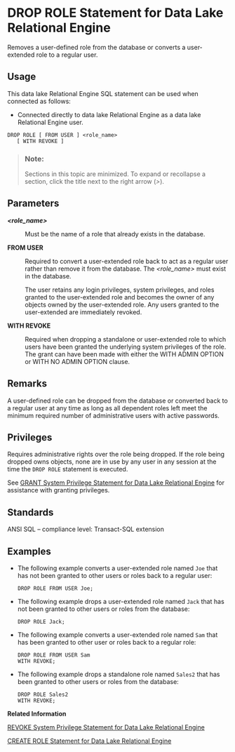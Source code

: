 <!-- loioa42903c984f210159ad390495d594b47 -->

# DROP ROLE Statement for Data Lake Relational Engine

Removes a user-defined role from the database or converts a user-extended role to a regular user.



<a name="loioa42903c984f210159ad390495d594b47__section_ovp_dvr_znb"/>

## Usage

This data lake Relational Engine SQL statement can be used when connected as follows:

-   Connected directly to data lake Relational Engine as a data lake Relational Engine user.



```
DROP ROLE [ FROM USER ] <role_name>
   [ WITH REVOKE ]
```



> ### Note:  
> Sections in this topic are minimized. To expand or recollapse a section, click the title next to the right arrow \(*\>*\).



<a name="loioa42903c984f210159ad390495d594b47__IQ_Parameters"/>

## Parameters


<dl>
<dt><b>

*<role\_name\>*

</b></dt>
<dd>

Must be the name of a role that already exists in the database.



</dd><dt><b>

FROM USER

</b></dt>
<dd>

Required to convert a user-extended role back to act as a regular user rather than remove it from the database. The *<role\_name\>* must exist in the database.

The user retains any login privileges, system privileges, and roles granted to the user-extended role and becomes the owner of any objects owned by the user-extended role. Any users granted to the user-extended are immediately revoked.



</dd><dt><b>

WITH REVOKE

</b></dt>
<dd>

Required when dropping a standalone or user-extended role to which users have been granted the underlying system privileges of the role. The grant can have been made with either the WITH ADMIN OPTION or WITH NO ADMIN OPTION clause.



</dd>
</dl>



<a name="loioa42903c984f210159ad390495d594b47__IQ_Usage"/>

## Remarks

A user-defined role can be dropped from the database or converted back to a regular user at any time as long as all dependent roles left meet the minimum required number of administrative users with active passwords.



<a name="loioa42903c984f210159ad390495d594b47__IQ_Permissions"/>

## Privileges

Requires administrative rights over the role being dropped. If the role being dropped owns objects, none are in use by any user in any session at the time the `DROP ROLE` statement is executed.

See [GRANT System Privilege Statement for Data Lake Relational Engine](grant-system-privilege-statement-for-data-lake-relational-engine-a3dfcb0.md) for assistance with granting privileges.



<a name="loioa42903c984f210159ad390495d594b47__IQ_Standards"/>

## Standards

ANSI SQL – compliance level: Transact-SQL extension



<a name="loioa42903c984f210159ad390495d594b47__IQ_Examples"/>

## Examples

-   The following example converts a user-extended role named `Joe` that has not been granted to other users or roles back to a regular user:

    ```
    DROP ROLE FROM USER Joe;
    ```

-   The following example drops a user-extended role named `Jack` that has not been granted to other users or roles from the database:

    ```
    DROP ROLE Jack;
    ```

-   The following example converts a user-extended role named `Sam` that has been granted to other user or roles back to a regular role:

    ```
    DROP ROLE FROM USER Sam
    WITH REVOKE;
    ```

-   The following example drops a standalone role named `Sales2` that has been granted to other users or roles from the database:

    ```
    DROP ROLE Sales2
    WITH REVOKE;
    ```


**Related Information**  


[REVOKE System Privilege Statement for Data Lake Relational Engine](revoke-system-privilege-statement-for-data-lake-relational-engine-a3eadda.md "Removes specific system privileges from specific users and the right to administer the privilege.")

[CREATE ROLE Statement for Data Lake Relational Engine](create-role-statement-for-data-lake-relational-engine-a427fee.md "Creates a new role, extends an existing user to act as a role, or manages role administrators on a role.")

